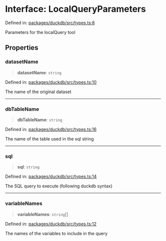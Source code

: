 # Interface: LocalQueryParameters

Defined in: [packages/duckdb/src/types.ts:8](https://github.com/GeoDaCenter/openassistant/blob/29609671cd3dde9838cd883f922b4386c5dff272/packages/duckdb/src/types.ts#L8)

Parameters for the localQuery tool

## Properties

### datasetName

> **datasetName**: `string`

Defined in: [packages/duckdb/src/types.ts:10](https://github.com/GeoDaCenter/openassistant/blob/29609671cd3dde9838cd883f922b4386c5dff272/packages/duckdb/src/types.ts#L10)

The name of the original dataset

***

### dbTableName

> **dbTableName**: `string`

Defined in: [packages/duckdb/src/types.ts:16](https://github.com/GeoDaCenter/openassistant/blob/29609671cd3dde9838cd883f922b4386c5dff272/packages/duckdb/src/types.ts#L16)

The name of the table used in the sql string

***

### sql

> **sql**: `string`

Defined in: [packages/duckdb/src/types.ts:14](https://github.com/GeoDaCenter/openassistant/blob/29609671cd3dde9838cd883f922b4386c5dff272/packages/duckdb/src/types.ts#L14)

The SQL query to execute (following duckdb syntax)

***

### variableNames

> **variableNames**: `string`[]

Defined in: [packages/duckdb/src/types.ts:12](https://github.com/GeoDaCenter/openassistant/blob/29609671cd3dde9838cd883f922b4386c5dff272/packages/duckdb/src/types.ts#L12)

The names of the variables to include in the query
